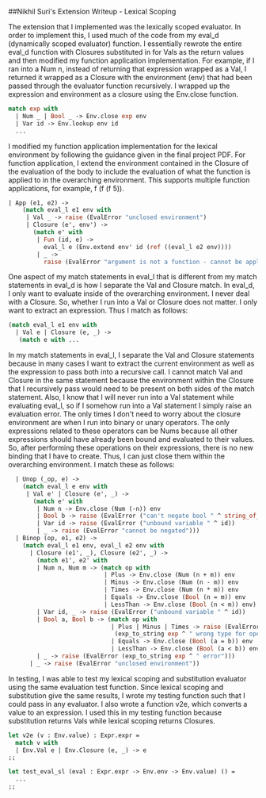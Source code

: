 ##Nikhil Suri's Extension Writeup - Lexical Scoping

The extension that I implemented was the lexically scoped evaluator. In order to
implement this, I used much of the code from my eval_d (dynamically scoped
evaluator) function. I essentially rewrote the entire eval_d function with
Closures substituted in for Vals as the return values and then modified my
function application implementation. For example, if I ran into a Num n, instead
of returning that expression wrapped as a Val, I returned it wrapped as a
Closure with the environment (env) that had been passed through the evaluator
function recursively. I wrapped up the expression and environment as a closure
using the Env.close function.

```ocaml
match exp with
  | Num _ | Bool _ -> Env.close exp env
  | Var id -> Env.lookup env id
  ...
```

I modified my function application implementation for the lexical environment by
following the guidance given in the final project PDF. For function application,
I extend the environment contained in the Closure of the evaluation of the body
to include the evaluation of what the function is applied to in the overarching
environment. This supports multiple function applications, for example,
f (f (f 5)).

```ocaml
| App (e1, e2) ->
    (match eval_l e1 env with
     | Val _ -> raise (EvalError "unclosed environment")
     | Closure (e', env') ->
       (match e' with
        | Fun (id, e) ->
          eval_l e (Env.extend env' id (ref ((eval_l e2 env))))
        | _ ->
          raise (EvalError "argument is not a function - cannot be applied")))
```

One aspect of my match statements in eval_l that is different from my match
statements in eval\_d is how I separate the Val and Closure match. In eval_d,
I only want to evaluate inside of the overarching environment. I never deal with
a Closure. So, whether I run into a Val or Closure does not matter.
I only want to extract an expression. Thus I match as follows:

```ocaml
(match eval_l e1 env with
  | Val e | Closure (e, _) ->
   (match e with ...
```

In my match statements in eval_l, I separate the Val and Closure statements
because in many cases I want to extract the current environment as well as the
expression to pass both into a recursive call. I cannot match Val and Closure in
the same statement because the environment within the Closure that I recursively
pass would need to be present on both sides of the match statement. Also, I know
that I will never run into a Val statement while evaluating eval_l, so if I
somehow run into a Val statement I simply raise an evaluation error. The only
times I don't need to worry about the closure environment are when I run into
binary or unary operators. The only expressions related to these operators can
be Nums because all other expressions should have already been bound and
evaluated to their values. So, after performing these operations on their
expressions, there is no new binding that I have to create. Thus, I can just
close them within the overarching environment. I match these as follows:

```ocaml
  | Unop (_op, e) ->
    (match eval_l e env with
     | Val e' | Closure (e', _) ->
       (match e' with
        | Num n -> Env.close (Num (-n)) env
        | Bool b -> raise (EvalError ("can't negate bool " ^ string_of_bool b))
        | Var id -> raise (EvalError ("unbound variable " ^ id))
        | _ -> raise (EvalError "cannot be negated")))
  | Binop (op, e1, e2) ->
    (match eval_l e1 env, eval_l e2 env with
      | Closure (e1', _), Closure (e2', _) ->
        (match e1', e2' with
        | Num n, Num m -> (match op with
                           | Plus -> Env.close (Num (n + m)) env
                           | Minus -> Env.close (Num (n - m)) env
                           | Times -> Env.close (Num (n * m)) env
                           | Equals -> Env.close (Bool (n = m)) env
                           | LessThan -> Env.close (Bool (n < m)) env)
        | Var id, _ -> raise (EvalError ("unbound variable " ^ id))
        | Bool a, Bool b -> (match op with
                             | Plus | Minus | Times -> raise (EvalError
                              (exp_to_string exp ^ " wrong type for operation"))
                             | Equals -> Env.close (Bool (a = b)) env
                             | LessThan -> Env.close (Bool (a < b)) env)
        | _ -> raise (EvalError (exp_to_string exp ^ " error")))
      | _ -> raise (EvalError "unclosed environment"))
```


In testing, I was able to test my lexical scoping and substitution evaluator
using the same evaluation test function. Since lexical scoping and substitution
give the same results, I wrote my testing function such that I could pass in any
evaluator. I also wrote a function v2e, which converts a value to an expression.
I used this in my testing function because substitution returns Vals while
lexical scoping returns Closures.

```ocaml
let v2e (v : Env.value) : Expr.expr =
  match v with
  | Env.Val e | Env.Closure (e, _) -> e
;;

let test_eval_sl (eval : Expr.expr -> Env.env -> Env.value) () =
  ...
;;
```




